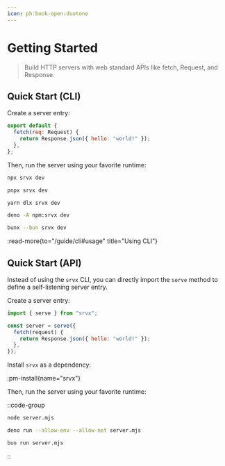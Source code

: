 ```yaml
---
icon: ph:book-open-duotone
---
```


# Getting Started

> Build HTTP servers with web standard APIs like fetch, Request, and Response.

## Quick Start (CLI)

Create a server entry:

```js [server.ts]
export default {
  fetch(req: Request) {
    return Response.json({ hello: "world!" });
  },
};
```

Then, run the server using your favorite runtime:

```bash [npm]
npx srvx dev
```

```bash [pnpm]
pnpx srvx dev
```

```bash [yarn]
yarn dlx srvx dev
```

```bash [Deno]
deno -A npm:srvx dev
```

```bash [Bun]
bunx --bun srvx dev
```

:read-more{to="/guide/cli#usage" title="Using CLI"}

## Quick Start (API)

Instead of using the `srvx` CLI, you can directly import the `serve` method to define a self-listening server entry.

Create a server entry:

```js [server.ts]
import { serve } from "srvx";

const server = serve({
  fetch(request) {
    return Response.json({ hello: "world!" });
  },
});
```

Install `srvx` as a dependency:

:pm-install{name="srvx"}

Then, run the server using your favorite runtime:

::code-group

```bash [node]
node server.mjs
```

```bash [deno]
deno run --allow-env --allow-net server.mjs
```

```bash [bun]
bun run server.mjs
```

::
